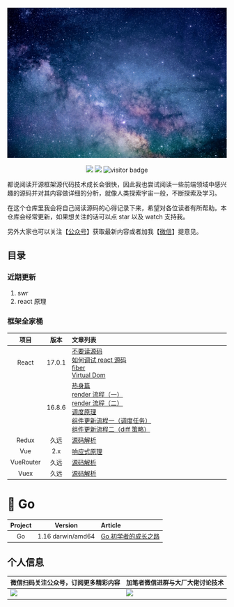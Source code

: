 ![Hy1qYI](./universe.jpeg)

<p align='center'>
<img src="https://img.shields.io/badge/Total%20Reading-1.6M-success">
<img src="https://img.shields.io/badge/Total%20Word%20Count-15328-success">
<img src="https://visitor-badge.laobi.icu/badge?page_id=KieSun.awesome-frontend-source-interpretation" alt="visitor badge"/>  
</p>

都说阅读开源框架源代码技术成长会很快，因此我也尝试阅读一些前端领域中感兴趣的源码并对其内容做详细的分析，就像人类探索宇宙一般，不断探索及学习。

在这个仓库里我会将自己阅读源码的心得记录下来，希望对各位读者有所帮助。本仓库会经常更新，如果想关注的话可以点 star 以及 watch 支持我。

另外大家也可以关注【[公众号](#个人信息)】获取最新内容或者加我【[微信](#个人信息)】提意见。

## 目录

### 近期更新

1. swr
2. react 原理

### 框架全家桶

| 项目  | 版本   | <div style="width:500px">文章列表     |
|:-------:|:-------:|:------|
| React | 17.0.1 | [不要读源码](./article/react/不要读源码.md)</br>[如何调试 react 源码](./article/react/如何调试%20react%20源码.md)</br>[fiber](./article/react/fiber.md)</br>[Virtual Dom](./article/react/Virtual%20Dom.md) |
|       | 16.8.6 | [热身篇](https://github.com/KieSun/learn-react-essence/blob/master/%E7%83%AD%E8%BA%AB%E7%AF%87.md)</br>[render 流程（一）](https://github.com/KieSun/learn-react-essence/blob/master/render%20%E6%B5%81%E7%A8%8B%EF%BC%88%E4%B8%80%EF%BC%89.md)</br>[render 流程（二）](https://github.com/KieSun/learn-react-essence/blob/master/render%20%E6%B5%81%E7%A8%8B%EF%BC%88%E4%BA%8C%EF%BC%89.md)</br>[调度原理](https://github.com/KieSun/learn-react-essence/blob/master/%E8%B0%83%E5%BA%A6%E5%8E%9F%E7%90%86.md)</br>[组件更新流程一（调度任务）](https://github.com/KieSun/learn-react-essence/blob/master/%E7%BB%84%E4%BB%B6%E6%9B%B4%E6%96%B0%E6%B5%81%E7%A8%8B%E4%B8%80%EF%BC%88%E8%B0%83%E5%BA%A6%E4%BB%BB%E5%8A%A1%EF%BC%89.md)</br>[组件更新流程二（diff 策略）](https://github.com/KieSun/learn-react-essence/blob/master/%E7%BB%84%E4%BB%B6%E6%9B%B4%E6%96%B0%E6%B5%81%E7%A8%8B%E4%BA%8C%EF%BC%88diff%20%E7%AD%96%E7%95%A5%EF%BC%89.md) |
| Redux | 久远   | [源码解析](./article/react/Redux%20源码深度解析.md)            |
| Vue | 2.x   | [响应式原理](./article/vue/响应式原理.md)            |
| VueRouter | 久远   | [源码解析](./article/vue/VueRouter%20源码深度解析.md)            |
| Vuex | 久远   | [源码解析](./article/vue/Vuex%20源码深度解析.md)            |


# 🐳 Go

| Project | Version | Article |
|:-------:|:-------:|:------|
|Go|1.16 darwin/amd64| [Go 初学者的成长之路](https://github.com/halfrost/Halfrost-Field/blob/master/contents/Go/new_gopher_tips.md)<br>|

## 个人信息

| 微信扫码关注公众号，订阅更多精彩内容                                                                 | 加笔者微信进群与大厂大佬讨论技术                                                                    |
| ---------------------------------------------------------------------------------------------------- | --------------------------------------------------------------------------------------------------- |
| <img src="https://yck-1254263422.cos.ap-shanghai.myqcloud.com/20191220223702.jpeg" width="500px;" /> | <img src="https://yck-1254263422.cos.ap-shanghai.myqcloud.com/20191220224224.png" width="260px;" /> |
